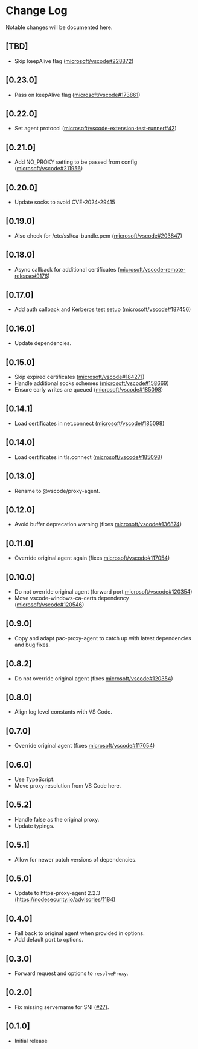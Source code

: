 # Change Log

Notable changes will be documented here.

## [TBD]

-   Skip keepAlive flag
    ([microsoft/vscode#228872](https://github.com/microsoft/vscode/issues/228872))

## [0.23.0]

-   Pass on keepAlive flag
    ([microsoft/vscode#173861](https://github.com/microsoft/vscode/issues/173861))

## [0.22.0]

-   Set agent protocol
    ([microsoft/vscode-extension-test-runner#42](https://github.com/microsoft/vscode-extension-test-runner/issues/42))

## [0.21.0]

-   Add NO_PROXY setting to be passed from config
    ([microsoft/vscode#211956](https://github.com/microsoft/vscode/issues/211956))

## [0.20.0]

-   Update socks to avoid CVE-2024-29415

## [0.19.0]

-   Also check for /etc/ssl/ca-bundle.pem
    ([microsoft/vscode#203847](https://github.com/microsoft/vscode/issues/203847))

## [0.18.0]

-   Async callback for additional certificates
    ([microsoft/vscode-remote-release#9176](https://github.com/microsoft/vscode-remote-release/issues/9176))

## [0.17.0]

-   Add auth callback and Kerberos test setup
    ([microsoft/vscode#187456](https://github.com/microsoft/vscode/issues/187456))

## [0.16.0]

-   Update dependencies.

## [0.15.0]

-   Skip expired certificates
    ([microsoft/vscode#184271](https://github.com/microsoft/vscode/issues/184271))
-   Handle additional socks schemes
    ([microsoft/vscode#158669](https://github.com/microsoft/vscode/issues/158669))
-   Ensure early writes are queued
    ([microsoft/vscode#185098](https://github.com/microsoft/vscode/issues/185098))

## [0.14.1]

-   Load certificates in net.connect
    ([microsoft/vscode#185098](https://github.com/microsoft/vscode/issues/185098))

## [0.14.0]

-   Load certificates in tls.connect
    ([microsoft/vscode#185098](https://github.com/microsoft/vscode/issues/185098))

## [0.13.0]

-   Rename to @vscode/proxy-agent.

## [0.12.0]

-   Avoid buffer deprecation warning (fixes
    [microsoft/vscode#136874](https://github.com/microsoft/vscode/issues/136874))

## [0.11.0]

-   Override original agent again (fixes
    [microsoft/vscode#117054](https://github.com/microsoft/vscode/issues/117054))

## [0.10.0]

-   Do not override original agent (forward port
    [microsoft/vscode#120354](https://github.com/microsoft/vscode/issues/120354))
-   Move vscode-windows-ca-certs dependency
    ([microsoft/vscode#120546](https://github.com/microsoft/vscode/issues/120546))

## [0.9.0]

-   Copy and adapt pac-proxy-agent to catch up with latest dependencies and bug
    fixes.

## [0.8.2]

-   Do not override original agent (fixes
    [microsoft/vscode#120354](https://github.com/microsoft/vscode/issues/120354))

## [0.8.0]

-   Align log level constants with VS Code.

## [0.7.0]

-   Override original agent (fixes
    [microsoft/vscode#117054](https://github.com/microsoft/vscode/issues/117054))

## [0.6.0]

-   Use TypeScript.
-   Move proxy resolution from VS Code here.

## [0.5.2]

-   Handle false as the original proxy.
-   Update typings.

## [0.5.1]

-   Allow for newer patch versions of dependencies.

## [0.5.0]

-   Update to https-proxy-agent 2.2.3 (https://nodesecurity.io/advisories/1184)

## [0.4.0]

-   Fall back to original agent when provided in options.
-   Add default port to options.

## [0.3.0]

-   Forward request and options to `resolveProxy`.

## [0.2.0]

-   Fix missing servername for SNI
    ([#27](https://github.com/Microsoft/vscode/issues/64133)).

## [0.1.0]

-   Initial release

